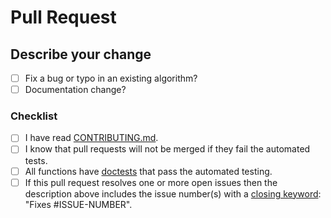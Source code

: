 # Pull Request

## Describe your change

- [ ] Fix a bug or typo in an existing algorithm?
- [ ] Documentation change?

### Checklist

- [ ] I have read [CONTRIBUTING.md](https://github.com/0x6flab/commitgpt/blob/main/CONTRIBUTING.md).
- [ ] I know that pull requests will not be merged if they fail the automated tests.
- [ ] All functions have [doctests](https://docs.python.org/3/library/doctest.html) that pass the automated testing.
- [ ] If this pull request resolves one or more open issues then the description above includes the issue number(s) with a [closing keyword](https://docs.github.com/en/issues/tracking-your-work-with-issues/linking-a-pull-request-to-an-issue): "Fixes #ISSUE-NUMBER".
